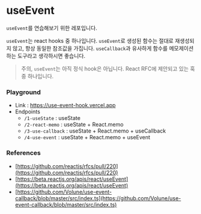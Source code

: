 # useEvent

`useEvent`를 연습해보기 위한 레포입니다.

`useEvent`는 react hooks 중 하나입니다. `useEvent`로 생성된 함수는 절대로 재생성되지 않고, 항상 동일한 참조값을 가집니다. `useCallback`과 유사하게 함수를 메모제이션 하는 도구라고 생각하시면 좋습니다.

> 주의, `useEvent`는 아직 정식 hook은 아닙니다. React RFC에 제안되고 있는 훅 중 하나입니다.

### Playground

- Link : https://use-event-hook.vercel.app
- Endpoints
  - `/1-useState` : useState
  - `/2-react-memo` : useState + React.memo
  - `/3-use-callback` : useState + React.memo + useCallback
  - `/4-use-event` : useState + React.memo + useEvent

### References

- [https://github.com/reactjs/rfcs/pull/220](https://github.com/reactjs/rfcs/pull/220)
- [https://beta.reactjs.org/apis/react/useEvent](https://beta.reactjs.org/apis/react/useEvent)
- [https://github.com/Volune/use-event-callback/blob/master/src/index.ts](https://github.com/Volune/use-event-callback/blob/master/src/index.ts)
